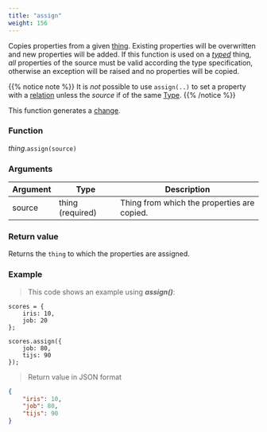 ```yaml
---
title: "assign"
weight: 156
---
```


Copies properties from a given [thing](..). Existing properties will be overwritten and new properties will be added. If this function is used on a *[typed](../../typed)* thing, *all* properties of the source must be valid according the type specification, otherwise an exception will be raised and no properties will be copied.

{{% notice note %}}
It is *not* possible to use `assign(..)` to set a property with a [relation](../../../collection-api/mod_type/rel) unless the *source* if of the same [Type](../../../overview/type).
{{% /notice %}}

This function generates a [change](../../../overview/changes).

### Function

*thing*.`assign(source)`

### Arguments

Argument | Type | Description
-------- | ---- | -----------
source | thing (required) | Thing from which the properties are copied.

### Return value

Returns the `thing` to which the properties are assigned.

### Example

> This code shows an example using ***assign()***:

```thingsdb,json_response
scores = {
    iris: 10,
    job: 20
};

scores.assign({
    job: 80,
    tijs: 90
});
```

> Return value in JSON format

```json
{
    "iris": 10,
    "job": 80,
    "tijs": 90
}
```
